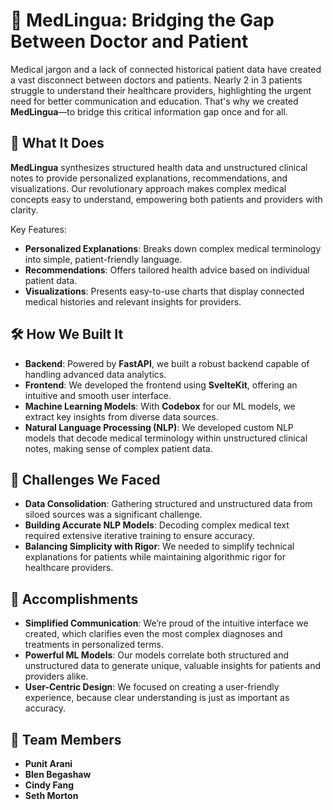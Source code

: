 

# 🏥 MedLingua: Bridging the Gap Between Doctor and Patient

Medical jargon and a lack of connected historical patient data have created a vast disconnect between doctors and patients. Nearly 2 in 3 patients struggle to understand their healthcare providers, highlighting the urgent need for better communication and education. That's why we created **MedLingua**—to bridge this critical information gap once and for all.

## 🌟 What It Does

**MedLingua** synthesizes structured health data and unstructured clinical notes to provide personalized explanations, recommendations, and visualizations. Our revolutionary approach makes complex medical concepts easy to understand, empowering both patients and providers with clarity.

Key Features:
- **Personalized Explanations**: Breaks down complex medical terminology into simple, patient-friendly language.
- **Recommendations**: Offers tailored health advice based on individual patient data.
- **Visualizations**: Presents easy-to-use charts that display connected medical histories and relevant insights for providers.

## 🛠 How We Built It

- **Backend**: Powered by **FastAPI**, we built a robust backend capable of handling advanced data analytics.
- **Frontend**: We developed the frontend using **SvelteKit**, offering an intuitive and smooth user interface.
- **Machine Learning Models**: With **Codebox** for our ML models, we extract key insights from diverse data sources.
- **Natural Language Processing (NLP)**: We developed custom NLP models that decode medical terminology within unstructured clinical notes, making sense of complex patient data.

## 🚧 Challenges We Faced

- **Data Consolidation**: Gathering structured and unstructured data from siloed sources was a significant challenge.
- **Building Accurate NLP Models**: Decoding complex medical text required extensive iterative training to ensure accuracy.
- **Balancing Simplicity with Rigor**: We needed to simplify technical explanations for patients while maintaining algorithmic rigor for healthcare providers.

## 🎉 Accomplishments

- **Simplified Communication**: We’re proud of the intuitive interface we created, which clarifies even the most complex diagnoses and treatments in personalized terms.
- **Powerful ML Models**: Our models correlate both structured and unstructured data to generate unique, valuable insights for patients and providers alike.
- **User-Centric Design**: We focused on creating a user-friendly experience, because clear understanding is just as important as accuracy.


## 👥 Team Members
- **Punit Arani**
- **Blen Begashaw**
- **Cindy Fang**
- **Seth Morton**



